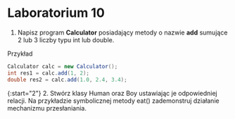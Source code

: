 # Laboratorium 10

1. Napisz program **Calculator** posiadający metody o nazwie **add** sumujące 2 lub 3 liczby typu int lub double.

Przykład

```java
Calculator calc = new Calculator();
int res1 = calc.add(1, 2);
double res2 = calc.add(1.0, 2.4, 3.4);
```

{:start="2"}
2. Stwórz klasy Human oraz Boy ustawiając je odpowiedniej relacji. Na przykładzie symbolicznej metody eat() zademonstruj działanie mechanizmu przesłaniania.
